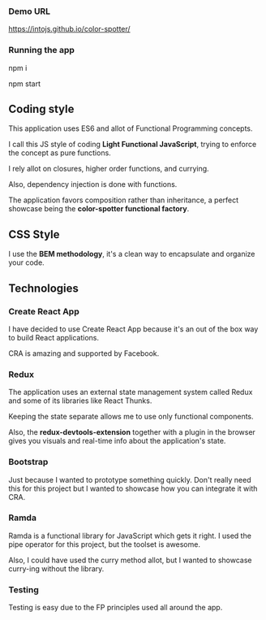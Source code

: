 ### Demo URL
https://intojs.github.io/color-spotter/

### Running the app
npm i

npm start

## Coding style
This application uses ES6 and allot of Functional Programming concepts.

I call this JS style of coding **Light Functional JavaScript**, trying to enforce the concept as pure functions.

I rely allot on closures, higher order functions, and currying.

Also, dependency injection is done with functions.

The application favors composition rather than inheritance, a perfect showcase being the **color-spotter functional factory**.

## CSS Style
I use the **BEM methodology**, it's a clean way to encapsulate and organize your code.

## Technologies

### Create React App
I have decided to use Create React App because it's an out of the box way to build React applications.

CRA is amazing and supported by Facebook.

### Redux
The application uses an external state management system called Redux and some of its libraries like React Thunks.

Keeping the state separate allows me to use only functional components.

Also, the **redux-devtools-extension** together with a plugin in the browser gives you visuals and real-time info about the application's state.

### Bootstrap
Just because I wanted to prototype something quickly. Don't really need this for this project but I wanted to showcase how you can integrate it with CRA.

### Ramda
Ramda is a functional library for JavaScript which gets it right.
I used the pipe operator for this project, but the toolset is awesome.

Also, I could have used the curry method allot, but I wanted to showcase curry-ing without the library.

### Testing

Testing is easy due to the FP principles used all around the app.
